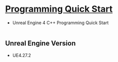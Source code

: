 # [Programming Quick Start](https://docs.unrealengine.com/4.27/ko/ProgrammingAndScripting/ProgrammingWithCPP/CPPProgrammingQuickStart/)
- Unreal Engine 4 C++ Programming Quick Start
<br><br>


## Unreal Engine Version
- UE4.27.2
